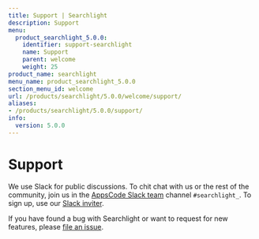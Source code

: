 ```yaml
---
title: Support | Searchlight
description: Support
menu:
  product_searchlight_5.0.0:
    identifier: support-searchlight
    name: Support
    parent: welcome
    weight: 25
product_name: searchlight
menu_name: product_searchlight_5.0.0
section_menu_id: welcome
url: /products/searchlight/5.0.0/welcome/support/
aliases:
- /products/searchlight/5.0.0/support/
info:
  version: 5.0.0
---
```


# Support

We use Slack for public discussions. To chit chat with us or the rest of the community, join us in the [AppsCode Slack team](https://appscode.slack.com/messages/C8M7LT2QK/details/) channel `#searchlight_`. To sign up, use our [Slack inviter](https://slack.appscode.com/).

If you have found a bug with Searchlight or want to request for new features, please [file an issue](https://github.com/appscode/searchlight/issues/new).
